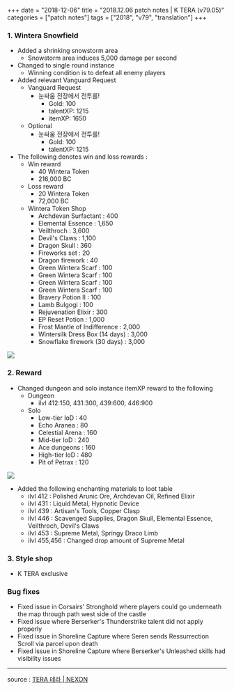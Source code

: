 +++
date = "2018-12-06"
title = "2018.12.06 patch notes | K TERA (v79.05)"
categories = ["patch notes"]
tags = ["2018", "v79", "translation"]
+++

### 1. Wintera Snowfield
- Added a shrinking snowstorm area
  - Snowstorm area induces 5,000 damage per second
- Changed to single round instance
  - Winning condition is to defeat all enemy players
- Added relevant Vanguard Request
  - Vanguard Request
    - 눈싸움 전장에서 전투를!
      - Gold: 100
      - talentXP: 1215
      - itemXP: 1650
  - Optional
    - 눈싸움 전장에서 전투를!
      - Gold: 100
      - talentXP: 1215
- The following denotes win and loss rewards :
  - Win reward
    - 40 Wintera Token
    - 216,000 BC
  - Loss reward
    - 20 Wintera Token
    - 72,000 BC
  - Wintera Token Shop
    - Archdevan Surfactant : 400
    - Elemental Essence : 1,650
    - Veilthroch : 3,600
    - Devil's Claws : 1,100
    - Dragon Skull : 360
    - Fireworks set : 20
    - Dragon firework : 40
    - Green Wintera Scarf : 100
    - Green Wintera Scarf : 100
    - Green Wintera Scarf : 100
    - Green Wintera Scarf : 100
    - Bravery Potion II : 100
    - Lamb Bulgogi : 100
    - Rejuvenation Elixir : 300
    - EP Reset Potion : 1,000
    - Frost Mantle of Indifference : 2,000
    - Wintersilk Dress Box (14 days) : 3,000
    - Snowflake firework (30 days) : 3,000

![](https://seraphinush-gaming.github.io/mysterium/images/patch-notes/2018-12-06-1.png)

### 2. Reward
- Changed dungeon and solo instance itemXP reward to the following
  - Dungeon
    - ilvl 412:150, 431:300, 439:600, 446:900
  - Solo
    - Low-tier IoD : 40
    - Echo Aranea : 80
    - Celestial Arena : 160
    - Mid-tier IoD : 240
    - Ace dungeons : 160
    - High-tier IoD : 480
    - Pit of Petrax : 120

![](https://seraphinush-gaming.github.io/mysterium/images/patch-notes/2018-12-06-2.png)

- Added the following enchanting materials to loot table
  - ilvl 412 : Polished Arunic Ore, Archdevan Oil, Refined Elixir
  - ilvl 431 : Liquid Metal, Hypnotic Device
  - ilvl 439 : Artisan's Tools, Copper Clasp
  - ilvl 446 : Scavenged Supplies, Dragon Skull, Elemental Essence, Veilthroch, Devil's Claws
  - ilvl 453 : Supreme Metal, Springy Draco Limb
  - ilvl 455,456 : Changed drop amount of Supreme Metal

### 3. Style shop
- K TERA exclusive

### Bug fixes
- Fixed issue in Corsairs' Stronghold where players could go underneath the map through path west side of the castle
- Fixed issue where Berserker's Thunderstrike talent did not apply properly
- Fixed issue in Shoreline Capture where Seren sends Ressurrection Scroll via parcel upon death
- Fixed issue in Shoreline Capture where Berserker's Unleashed skills had visibility issues

----

source : [TERA 테라 | NEXON](http://tera.nexon.com/news/update/view.aspx?n4articlesn=368)

